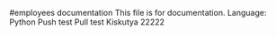 #employees documentation
This file is for documentation.
Language: Python
Push test
Pull test
Kiskutya
22222